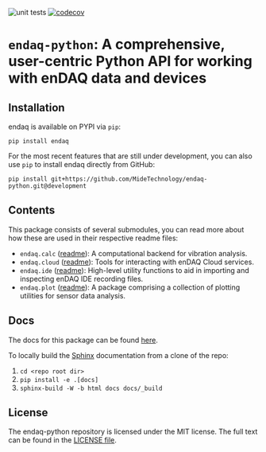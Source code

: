![unit tests](https://github.com/midetechnology/endaq-python/actions/workflows/unit-tests.yml/badge.svg) [![codecov](https://codecov.io/gh/MideTechnology/endaq-python/branch/develop/graph/badge.svg)](https://codecov.io/gh/MideTechnology/endaq-python)

# `endaq-python`: A comprehensive, user-centric Python API for working with enDAQ data and devices


## Installation

endaq is available on PYPI via `pip`:

    pip install endaq

For the most recent features that are still under development, you can also use `pip` to install endaq directly from GitHub:

    pip install git+https://github.com/MideTechnology/endaq-python.git@development

## Contents

This package consists of several submodules, you can read more about how these are used in their respective readme files:
* `endaq.calc` ([readme](https://github.com/MideTechnology/endaq-python/tree/main/endaq/calc)): A computational backend for vibration analysis.
* `endaq.cloud` ([readme](https://github.com/MideTechnology/endaq-python/tree/main/endaq/cloud)): Tools for interacting with enDAQ Cloud services.
* `endaq.ide` ([readme](https://github.com/MideTechnology/endaq-python/tree/main/endaq/ide)): High-level utility functions to aid in importing and inspecting enDAQ IDE recording files.
* `endaq.plot` ([readme](https://github.com/MideTechnology/endaq-python/tree/main/endaq/plot)):  A package comprising a collection of plotting utilities for sensor data analysis.

## Docs

The docs for this package can be found [here](https://docs.endaq.com/en/latest/).

To locally build the [Sphinx](https://www.sphinx-doc.org) documentation from a clone of the repo:
1. `cd <repo root dir>`
2. `pip install -e .[docs]`
3. `sphinx-build -W -b html docs docs/_build`

## License 

The endaq-python repository is licensed under the MIT license. The full text can be found in the [LICENSE file](https://github.com/MideTechnology/endaq-python/blob/main/LICENSE).
